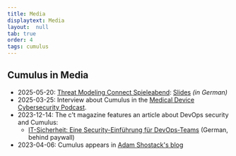 ```yaml
---
title: Media
displaytext: Media
layout:  null
tab: true
order: 4
tags: cumulus
---
```


## Cumulus in Media

* 2025-05-20: [Threat Modeling Connect Spieleabend](https://lu.ma/njsexjws): [Slides](assets/pdf/20250520_TMC-DACH.pdf) *(in German)*
* 2025-03-25: Interview about Cumulus in the [Medical Device Cybersecurity Podcast](https://youtu.be/aMpIgmX9WZQ).
* 2023-12-14: The c't magazine features an article about DevOps security and Cumulus:
  * [IT-Sicherheit: Eine Security-Einführung für DevOps-Teams](https://heise.de/-9573277) (German, behind paywall)
* 2023-04-06: Cumulus appears in [Adam Shostack's blog](https://shostack.org/blog/cumulus-threat-model-thursday/)
